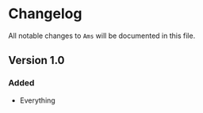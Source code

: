 # Changelog

All notable changes to `Ams` will be documented in this file.

## Version 1.0

### Added
- Everything
